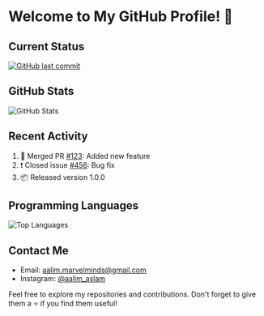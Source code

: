 # Welcome to My GitHub Profile! 👋

## Current Status

[![GitHub last commit](https://img.shields.io/github/last-commit/yourusername/yourrepository)](https://github.com/yourusername/yourrepository)

## GitHub Stats

![GitHub Stats](https://github-readme-stats.vercel.app/api?username=yourusername&show_icons=true&count_private=true)

## Recent Activity

<!--START_SECTION:activity-->
1. 🎉 Merged PR [#123](https://github.com/yourusername/yourrepository/pull/123): Added new feature
2. ❗️ Closed issue [#456](https://github.com/yourusername/yourrepository/issues/456): Bug fix
3. 📦 Released version 1.0.0
<!--END_SECTION:activity-->

## Programming Languages

![Top Languages](https://github-readme-stats.vercel.app/api/top-langs/?username=yourusername&layout=compact)

## Contact Me

- Email: aalim.marvelminds@gmail.com
- Instagram: [@aalim_aslam](https://instagram.com/aalim_aslam)

Feel free to explore my repositories and contributions. Don't forget to give them a ⭐️ if you find them useful!
